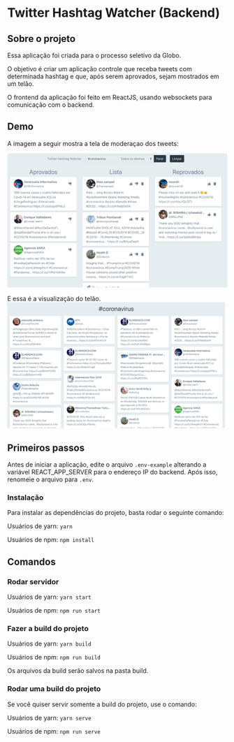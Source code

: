# Twitter Hashtag Watcher (Backend)

## Sobre o projeto

Essa aplicação foi criada para o processo seletivo da Globo.

O objetivo é criar um aplicação controle que receba tweets com determinada hashtag e que, após serem aprovados, sejam mostrados em um telão.

O frontend da aplicação foi feito em ReactJS, usando websockets para comunicação com o backend.

## Demo

A imagem a seguir mostra a tela de moderaçao dos tweets:

![Admin Panel](./git-img/admin.png)

E essa é a visualização do telão.
![Screen View](./git-img/screen.png)

## Primeiros passos

Antes de iniciar a aplicação, edite o arquivo `.env-example` alterando a variável REACT_APP_SERVER para o endereço IP do backend. Após isso, renomeie o arquivo para `.env`.

### Instalação

Para instalar as dependências do projeto, basta rodar o seguinte comando:

Usuários de yarn:
`yarn`

Usuários de npm:
`npm install`

## Comandos

### Rodar servidor

Usuários de yarn:
`yarn start`

Usuários de npm:
`npm run start`

### Fazer a build do projeto

Usuários de yarn:
`yarn build`

Usuários de npm:
`npm run build`

Os arquivos da build serão salvos na pasta build.

### Rodar uma build do projeto

Se você quiser servir somente a build do projeto, use o comando:

Usuários de yarn:
`yarn serve`

Usuários de npm:
`npm run serve`
